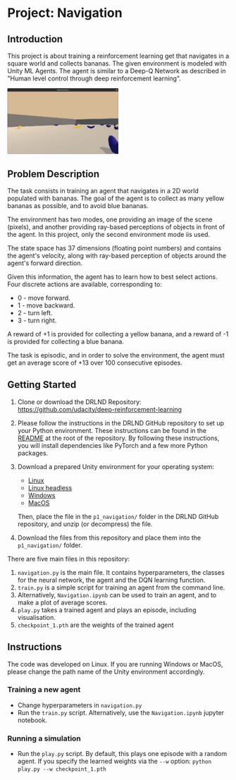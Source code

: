 # Project: Navigation

## Introduction

This project is about training a reinforcement learning get that navigates in a square world and collects bananas.
The given environment is modeled with Unity ML Agents. 
The agent is similar to a Deep-Q Network as described in "Human level control through deep reinforcement learning".

<img src="screenshot.png" width="50%">

## Problem Description

The task consists in training an agent that navigates in a 2D world populated with bananas.
The goal of the agent is to collect as many yellow bananas as possible, and to avoid blue
bananas.

The environment has two modes, one providing an image of the scene (pixels), and another 
providing ray-based perceptions of objects in front of the agent. In this project, only the 
second environment mode iis used.

The state space has 37 dimensions (floating point numbers) and contains the agent's velocity, 
along with ray-based perception of objects around the agent's forward direction.

Given this information, the agent has to learn how to best select actions. 
Four discrete actions are available, corresponding to:

* 0 - move forward.
* 1 - move backward.
* 2 - turn left.
* 3 - turn right.

A reward of +1 is provided for collecting a yellow banana, and a reward of -1 is provided 
for collecting a blue banana. 

The task is episodic, and in order to solve the environment, the agent must get an average 
score of +13 over 100 consecutive episodes.


## Getting Started

1. Clone or download the DRLND Repository: https://github.com/udacity/deep-reinforcement-learning 
2. Please follow the instructions in the DRLND GitHub repository to set up your Python environment. 
   These instructions can be found in the [README](https://github.com/udacity/deep-reinforcement-learning/README.md) at the root of the repository. By following these 
   instructions, you will install dependencies like PyTorch and a few more Python packages.
3. Download a prepared Unity environment for your operating system: 
   - [Linux](https://s3-us-west-1.amazonaws.com/udacity-drlnd/P1/Banana/Banana_Linux.zip)
   - [Linux headless](https://s3-us-west-1.amazonaws.com/udacity-drlnd/P1/Banana/Banana_Linux_NoVis.zip)
   - [Windows](https://s3-us-west-1.amazonaws.com/udacity-drlnd/P1/Banana/Banana_Windows_x86_64.zip)
   - [MacOS](https://s3-us-west-1.amazonaws.com/udacity-drlnd/P1/Banana/Banana.app.zip)

   Then, place the file in the `p1_navigation/` folder in the DRLND GitHub repository, and unzip (or 
   decompress) the file.
4. Download the files from this repository and place them into the `p1_navigation/` folder.

There are five main files in this repository:

1. `navigation.py` is the main file. It contains hyperparameters, the classes 
   for the neural network, the agent and the DQN learning function.
2. `train.py` is a simple script for training an agent from the command line.
3. Alternatively, `Navigation.ipynb` can be used to train an agent, and to make 
   a plot of average scores. 
4. `play.py` takes a trained agent and plays an episode, including visualisation.
5. `checkpoint_1.pth` are the weights of the trained agent

## Instructions

The code was developed on Linux. If you are running Windows or MacOS, please change 
the path name of the Unity environment accordingly. 

### Training a new agent

* Change hyperparameters in `navigation.py`
* Run the `train.py` script. Alternatively, use the `Navigation.ipynb` jupyter notebook.

### Running a simulation

* Run the `play.py` script. By default, this plays one episode with a random agent. 
  If you specify the learned weights via the `--w` option: `python play.py --w checkpoint_1.pth` 

